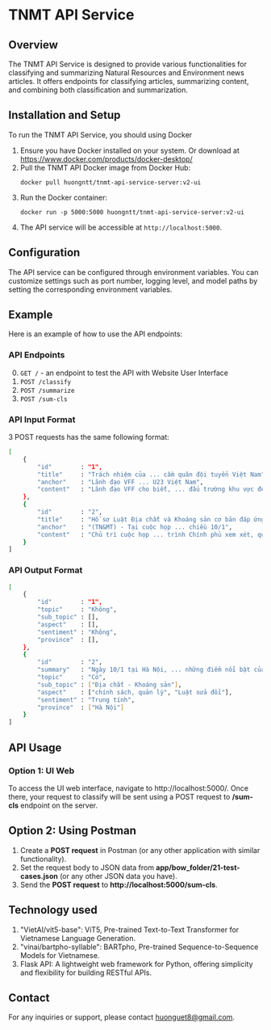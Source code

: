 # TNMT API Service

## Overview
The TNMT API Service is designed to provide various functionalities for classifying and summarizing Natural Resources and Environment news articles. It offers endpoints for classifying articles, summarizing content, and combining both classification and summarization.

## Installation and Setup
To run the TNMT API Service, you should using Docker

1. Ensure you have Docker installed on your system.
    Or download at https://www.docker.com/products/docker-desktop/
2. Pull the TNMT API Docker image from Docker Hub:
    ```
    docker pull huongntt/tnmt-api-service-server:v2-ui
    ```
3. Run the Docker container:
    ```
    docker run -p 5000:5000 huongntt/tnmt-api-service-server:v2-ui
    ```
4. The API service will be accessible at `http://localhost:5000`.


## Configuration
The API service can be configured through environment variables. You can customize settings such as port number, logging level, and model paths by setting the corresponding environment variables.

## Example
Here is an example of how to use the API endpoints:
### API Endpoints
0. `GET /` - an endpoint to test the API with Website User Interface 
1. `POST /classify`
2. `POST /summarize`
3. `POST /sum-cls`


### API Input Format
3 POST requests has the same following format:
```bash
[
    {
        "id"        : "1",
        "title"     : "Trách nhiệm của ... cầm quân đội tuyển Việt Nam",
        "anchor"    : "Lãnh đạo VFF ... U23 Việt Nam",
        "content"   : "Lãnh đạo VFF cho biết, ... đấu trường khu vực đến châu lục."
    },
    {
        "id"        : "2",
        "title"     : "Hồ sơ Luật Địa chất và Khoáng sản cơ bản đáp ứng yêu cầu",
        "anchor"    : "(TN&MT) - Tại cuộc họp ... chiều 10/1",
        "content"   : "Chủ trì cuộc họp ... trình Chính phủ xem xét, quyết định."
    }
]
```

### API Output Format
```bash
[
    {
        "id"        : "1",                          
        "topic"     : "Không",                           
        "sub_topic" : [],                
        "aspect"    : [],         
        "sentiment" : "Không",                      
        "province"  : [],
    },
    {
        "id"        : "2",
        "summary"   : "Ngày 10/1 tại Hà Nội, ... những điểm nổi bật của dự thảo.",
        "topic"     : "Có",
        "sub_topic" : ["Địa chất - Khoáng sản"],
        "aspect"    : ["chính sách, quản lý", "Luật sửa đổi"],
        "sentiment" : "Trung tính",
        "province"  : ["Hà Nội"]
    }
]
```

## API Usage
### Option 1: UI Web 
To access the UI web interface, navigate to http://localhost:5000/. Once there, your request to classify will be sent using a POST request to **/sum-cls** endpoint on the server.

## Option 2: Using Postman
1. Create a **POST request** in Postman (or any other application with similar functionality).
2. Set the request body to JSON data from **app/bow_folder/21-test-cases.json** (or any other JSON data you have).
3. Send the **POST request** to **http://localhost:5000/sum-cls**.

## Technology used
1. "VietAI/vit5-base": ViT5, Pre-trained Text-to-Text Transformer for Vietnamese Language Generation.
2. "vinai/bartpho-syllable": BARTpho, Pre-trained Sequence-to-Sequence Models for Vietnamese.
3. Flask API: A lightweight web framework for Python, offering simplicity and flexibility for building RESTful APIs.

## Contact
For any inquiries or support, please contact [huonguet8@gmail.com](mailto:huonguet8@gmail.com).
